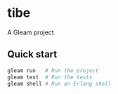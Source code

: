 # tibe

A Gleam project

## Quick start

```sh
gleam run   # Run the project
gleam test  # Run the tests
gleam shell # Run an Erlang shell
```

